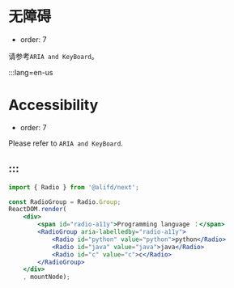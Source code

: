 # 无障碍

- order: 7

请参考`ARIA and KeyBoard`。


:::lang=en-us
# Accessibility

- order: 7

Please refer to `ARIA and KeyBoard`.

:::
---

````jsx
import { Radio } from '@alifd/next';

const RadioGroup = Radio.Group;
ReactDOM.render(
    <div>
        <span id="radio-a11y">Programming language ：</span>
        <RadioGroup aria-labelledby="radio-a11y">
            <Radio id="python" value="python">python</Radio>
            <Radio id="java" value="java">java</Radio>
            <Radio id="c" value="c">c</Radio>
        </RadioGroup>
    </div>
    , mountNode);

````
